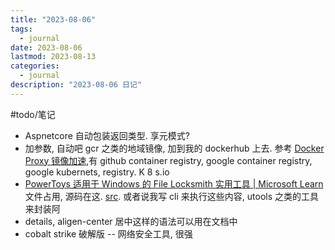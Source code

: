 ```yaml
---
title: "2023-08-06"
tags:
  - journal
date: 2023-08-06
lastmod: 2023-08-13
categories:
  - journal
description: "2023-08-06 日记"
---
```


#todo/笔记

- Aspnetcore 自动包装返回类型. 享元模式?
- 加参数, 自动吧 gcr 之类的地域镜像, 加到我的 dockerhub 上去. 参考 [Docker Proxy 镜像加速](https://dockerproxy.com/docs),有 github  container registry, google container registry, google kubernets, registry. K 8 s.io
- [PowerToys 适用于 Windows 的 File Locksmith 实用工具 | Microsoft Learn](https://learn.microsoft.com/zh-cn/windows/powertoys/file-locksmith) 文件占用, 源码在这. [src](https://github.com/microsoft/PowerToys/tree/main/src). 或者说我写 cli 来执行这些内容, utools 之类的工具来封装阿
- details, aligen-center 居中这样的语法可以用在文档中
- cobalt strike 破解版 -- 网络安全工具, 很强
